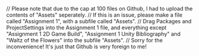 // Please note that due to the cap at 100 files on Github, I had to upload the contents of "Assets" seperately.
// If this is an issue, please make a file called "Assignment 1", with a subfile called "Assets".
// Drag Packages and ProjectSettings into the Assignment 1 file, and everything except "Assignment 1 2D Game Build", "Assignment 1 Unity Bibliography" and "Waltz of the Flowers" into the subfile "Assets".
// Sorry for the inconvenience! It's just that Github is very foreign to me!
